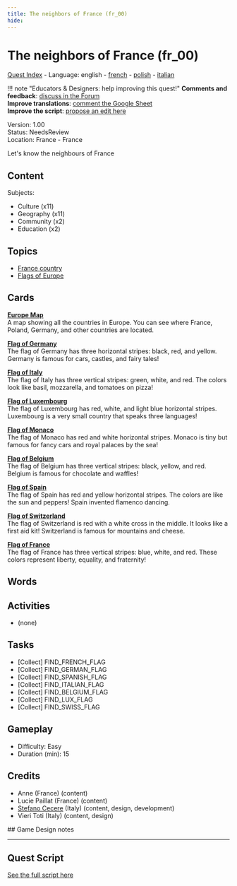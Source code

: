 ```yaml
---
title: The neighbors of France (fr_00)
hide:
---
```


# The neighbors of France (fr_00)
[Quest Index](./index.md) - Language: english - [french](./fr_00.fr.md) - [polish](./fr_00.pl.md) - [italian](./fr_00.it.md)

!!! note "Educators & Designers: help improving this quest!"
    **Comments and feedback**: [discuss in the Forum](https://vgwb.discourse.group/t/fr-00-the-neighbors-of-france/22)  
    **Improve translations**: [comment the Google Sheet](https://docs.google.com/spreadsheets/d/1FPFOy8CHor5ArSg57xMuPAG7WM27-ecDOiU-OmtHgjw/edit?gid=1044148815#gid=1044148815)  
    **Improve the script**: [propose an edit here](https://github.com/vgwb/Antura/blob/main/Assets/_discover/_quests/FR_00%20Geo%20France/FR_00%20Geo%20France%20-%20Yarn%20Script.yarn)  

Version: 1.00  
Status: NeedsReview  
Location: France - France

Let's know the neighbours of France

## Content
Subjects: 

  - Culture (x11)
  - Geography (x11)
  - Community (x2)
  - Education (x2)

## Topics
- [France country](../topics/index.md#france)
- [Flags of Europe](../topics/index.md#flags_euroe)


## Cards
**[Europe Map](../cards/index.md#concept_europe_map)**  
A map showing all the countries in Europe. You can see where France, Poland, Germany, and other countries are located.  

**[Flag of Germany](../cards/index.md#flag_germany)**  
The flag of Germany has three horizontal stripes: black, red, and yellow. Germany is famous for cars, castles, and fairy tales!  

**[Flag of Italy](../cards/index.md#flag_italy)**  
The flag of Italy has three vertical stripes: green, white, and red. The colors look like basil, mozzarella, and tomatoes on pizza!  

**[Flag of Luxembourg](../cards/index.md#flag_luxembourg)**  
The flag of Luxembourg has red, white, and light blue horizontal stripes. Luxembourg is a very small country that speaks three languages!  

**[Flag of Monaco](../cards/index.md#flag_monaco)**  
The flag of Monaco has red and white horizontal stripes. Monaco is tiny but famous for fancy cars and royal palaces by the sea!  

**[Flag of Belgium](../cards/index.md#flag_belgium)**  
The flag of Belgium has three vertical stripes: black, yellow, and red. Belgium is famous for chocolate and waffles!  

**[Flag of Spain](../cards/index.md#flag_spain)**  
The flag of Spain has red and yellow horizontal stripes. The colors are like the sun and peppers! Spain invented flamenco dancing.  

**[Flag of Switzerland](../cards/index.md#flag_switzerland)**  
The flag of Switzerland is red with a white cross in the middle. It looks like a first aid kit! Switzerland is famous for mountains and cheese.  

**[Flag of France](../cards/index.md#flag_france)**  
The flag of France has three vertical stripes: blue, white, and red. These colors represent liberty, equality, and fraternity!  

## Words
## Activities
- (none)

## Tasks
- [Collect] FIND_FRENCH_FLAG
- [Collect] FIND_GERMAN_FLAG
- [Collect] FIND_SPANISH_FLAG
- [Collect] FIND_ITALIAN_FLAG
- [Collect] FIND_BELGIUM_FLAG
- [Collect] FIND_LUX_FLAG
- [Collect] FIND_SWISS_FLAG
## Gameplay
- Difficulty: Easy
- Duration (min): 15
## Credits
- Anne (France) (content)
- Lucie Paillat (France) (content)
- [Stefano Cecere](https://stefanocecere.com) (Italy) (content, design, development)
- Vieri Toti (Italy) (content, design)

## Game Design notes



---

## Quest Script

[See the full script here](./fr_00-script.md)
